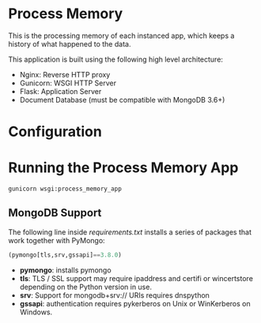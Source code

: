 # Process Memory
This is the processing memory of each instanced app, which keeps a history of what happened to the data.

This application is built using the following high level architecture:
- Nginx: Reverse HTTP proxy
- Gunicorn:  WSGI HTTP Server
- Flask: Application Server
- Document Database (must be compatible with MongoDB 3.6+)

# Configuration

# Running the Process Memory App

```shell script
gunicorn wsgi:process_memory_app
```


## MongoDB Support

The following line inside *requirements.txt* installs a series of packages that work together with PyMongo:
```python
(pymongo[tls,srv,gssapi]==3.8.0)
```
- **pymongo**: installs pymongo
- **tls**: TLS / SSL support may require ipaddress and certifi or wincertstore depending on the Python version in use.
- **srv**: Support for mongodb+srv:// URIs requires dnspython
- **gssapi**: authentication requires pykerberos on Unix or WinKerberos on Windows.